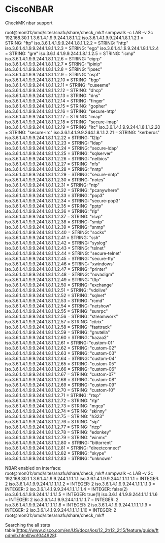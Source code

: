 # CiscoNBAR
CheckMK nbar support

root@mon01:/omd/sites/snafu/share/check_mk# snmpwalk -c LAB -v 2c 192.168.30.1 1.3.6.1.4.1.9.9.244.1.8.1.1.2
iso.3.6.1.4.1.9.9.244.1.8.1.1.2.1 = STRING: "ftp"
iso.3.6.1.4.1.9.9.244.1.8.1.1.2.2 = STRING: "http"
iso.3.6.1.4.1.9.9.244.1.8.1.1.2.3 = STRING: "egp"
iso.3.6.1.4.1.9.9.244.1.8.1.1.2.4 = STRING: "gre"
iso.3.6.1.4.1.9.9.244.1.8.1.1.2.5 = STRING: "icmp"
iso.3.6.1.4.1.9.9.244.1.8.1.1.2.6 = STRING: "eigrp"
iso.3.6.1.4.1.9.9.244.1.8.1.1.2.7 = STRING: "ipinip"
iso.3.6.1.4.1.9.9.244.1.8.1.1.2.8 = STRING: "ipsec"
iso.3.6.1.4.1.9.9.244.1.8.1.1.2.9 = STRING: "ospf"
iso.3.6.1.4.1.9.9.244.1.8.1.1.2.10 = STRING: "bgp"
iso.3.6.1.4.1.9.9.244.1.8.1.1.2.11 = STRING: "cuseeme"
iso.3.6.1.4.1.9.9.244.1.8.1.1.2.12 = STRING: "dhcp"
iso.3.6.1.4.1.9.9.244.1.8.1.1.2.13 = STRING: "dns"
iso.3.6.1.4.1.9.9.244.1.8.1.1.2.14 = STRING: "finger"
iso.3.6.1.4.1.9.9.244.1.8.1.1.2.15 = STRING: "gopher"
iso.3.6.1.4.1.9.9.244.1.8.1.1.2.16 = STRING: "secure-http"
iso.3.6.1.4.1.9.9.244.1.8.1.1.2.17 = STRING: "imap"
iso.3.6.1.4.1.9.9.244.1.8.1.1.2.18 = STRING: "secure-imap"
iso.3.6.1.4.1.9.9.244.1.8.1.1.2.19 = STRING: "irc"
iso.3.6.1.4.1.9.9.244.1.8.1.1.2.20 = STRING: "secure-irc"
iso.3.6.1.4.1.9.9.244.1.8.1.1.2.21 = STRING: "kerberos"
iso.3.6.1.4.1.9.9.244.1.8.1.1.2.22 = STRING: "l2tp"
iso.3.6.1.4.1.9.9.244.1.8.1.1.2.23 = STRING: "ldap"
iso.3.6.1.4.1.9.9.244.1.8.1.1.2.24 = STRING: "secure-ldap"
iso.3.6.1.4.1.9.9.244.1.8.1.1.2.25 = STRING: "sqlserver"
iso.3.6.1.4.1.9.9.244.1.8.1.1.2.26 = STRING: "netbios"
iso.3.6.1.4.1.9.9.244.1.8.1.1.2.27 = STRING: "nfs"
iso.3.6.1.4.1.9.9.244.1.8.1.1.2.28 = STRING: "nntp"
iso.3.6.1.4.1.9.9.244.1.8.1.1.2.29 = STRING: "secure-nntp"
iso.3.6.1.4.1.9.9.244.1.8.1.1.2.30 = STRING: "notes"
iso.3.6.1.4.1.9.9.244.1.8.1.1.2.31 = STRING: "ntp"
iso.3.6.1.4.1.9.9.244.1.8.1.1.2.32 = STRING: "pcanywhere"
iso.3.6.1.4.1.9.9.244.1.8.1.1.2.33 = STRING: "pop3"
iso.3.6.1.4.1.9.9.244.1.8.1.1.2.34 = STRING: "secure-pop3"
iso.3.6.1.4.1.9.9.244.1.8.1.1.2.35 = STRING: "pptp"
iso.3.6.1.4.1.9.9.244.1.8.1.1.2.36 = STRING: "rip"
iso.3.6.1.4.1.9.9.244.1.8.1.1.2.37 = STRING: "rsvp"
iso.3.6.1.4.1.9.9.244.1.8.1.1.2.38 = STRING: "smtp"
iso.3.6.1.4.1.9.9.244.1.8.1.1.2.39 = STRING: "snmp"
iso.3.6.1.4.1.9.9.244.1.8.1.1.2.40 = STRING: "socks"
iso.3.6.1.4.1.9.9.244.1.8.1.1.2.41 = STRING: "ssh"
iso.3.6.1.4.1.9.9.244.1.8.1.1.2.42 = STRING: "syslog"
iso.3.6.1.4.1.9.9.244.1.8.1.1.2.43 = STRING: "telnet"
iso.3.6.1.4.1.9.9.244.1.8.1.1.2.44 = STRING: "secure-telnet"
iso.3.6.1.4.1.9.9.244.1.8.1.1.2.45 = STRING: "secure-ftp"
iso.3.6.1.4.1.9.9.244.1.8.1.1.2.46 = STRING: "xwindows"
iso.3.6.1.4.1.9.9.244.1.8.1.1.2.47 = STRING: "printer"
iso.3.6.1.4.1.9.9.244.1.8.1.1.2.48 = STRING: "novadigm"
iso.3.6.1.4.1.9.9.244.1.8.1.1.2.49 = STRING: "tftp"
iso.3.6.1.4.1.9.9.244.1.8.1.1.2.50 = STRING: "exchange"
iso.3.6.1.4.1.9.9.244.1.8.1.1.2.51 = STRING: "vdolive"
iso.3.6.1.4.1.9.9.244.1.8.1.1.2.52 = STRING: "sqlnet"
iso.3.6.1.4.1.9.9.244.1.8.1.1.2.53 = STRING: "rcmd"
iso.3.6.1.4.1.9.9.244.1.8.1.1.2.54 = STRING: "netshow"
iso.3.6.1.4.1.9.9.244.1.8.1.1.2.55 = STRING: "sunrpc"
iso.3.6.1.4.1.9.9.244.1.8.1.1.2.56 = STRING: "streamwork"
iso.3.6.1.4.1.9.9.244.1.8.1.1.2.57 = STRING: "citrix"
iso.3.6.1.4.1.9.9.244.1.8.1.1.2.58 = STRING: "fasttrack"
iso.3.6.1.4.1.9.9.244.1.8.1.1.2.59 = STRING: "gnutella"
iso.3.6.1.4.1.9.9.244.1.8.1.1.2.60 = STRING: "kazaa2"
iso.3.6.1.4.1.9.9.244.1.8.1.1.2.61 = STRING: "custom-01"
iso.3.6.1.4.1.9.9.244.1.8.1.1.2.62 = STRING: "custom-02"
iso.3.6.1.4.1.9.9.244.1.8.1.1.2.63 = STRING: "custom-03"
iso.3.6.1.4.1.9.9.244.1.8.1.1.2.64 = STRING: "custom-04"
iso.3.6.1.4.1.9.9.244.1.8.1.1.2.65 = STRING: "custom-05"
iso.3.6.1.4.1.9.9.244.1.8.1.1.2.66 = STRING: "custom-06"
iso.3.6.1.4.1.9.9.244.1.8.1.1.2.67 = STRING: "custom-07"
iso.3.6.1.4.1.9.9.244.1.8.1.1.2.68 = STRING: "custom-08"
iso.3.6.1.4.1.9.9.244.1.8.1.1.2.69 = STRING: "custom-09"
iso.3.6.1.4.1.9.9.244.1.8.1.1.2.70 = STRING: "custom-10"
iso.3.6.1.4.1.9.9.244.1.8.1.1.2.71 = STRING: "rtsp"
iso.3.6.1.4.1.9.9.244.1.8.1.1.2.72 = STRING: "rtp"
iso.3.6.1.4.1.9.9.244.1.8.1.1.2.73 = STRING: "mgcp"
iso.3.6.1.4.1.9.9.244.1.8.1.1.2.74 = STRING: "skinny"
iso.3.6.1.4.1.9.9.244.1.8.1.1.2.75 = STRING: "h323"
iso.3.6.1.4.1.9.9.244.1.8.1.1.2.76 = STRING: "sip"
iso.3.6.1.4.1.9.9.244.1.8.1.1.2.77 = STRING: "rtcp"
iso.3.6.1.4.1.9.9.244.1.8.1.1.2.78 = STRING: "edonkey"
iso.3.6.1.4.1.9.9.244.1.8.1.1.2.79 = STRING: "winmx"
iso.3.6.1.4.1.9.9.244.1.8.1.1.2.80 = STRING: "bittorrent"
iso.3.6.1.4.1.9.9.244.1.8.1.1.2.81 = STRING: "directconnect"
iso.3.6.1.4.1.9.9.244.1.8.1.1.2.82 = STRING: "skype"
iso.3.6.1.4.1.9.9.244.1.8.1.1.2.83 = STRING: "unknown"


NBAR enabled on interface:
root@mon01:/omd/sites/snafu/share/check_mk# snmpwalk -c LAB -v 2c 192.168.30.1 1.3.6.1.4.1.9.9.244.1.1.1.1.1
iso.3.6.1.4.1.9.9.244.1.1.1.1.1.1 = INTEGER: 2
iso.3.6.1.4.1.9.9.244.1.1.1.1.1.2 = INTEGER: 2
iso.3.6.1.4.1.9.9.244.1.1.1.1.1.3 = INTEGER: 2
iso.3.6.1.4.1.9.9.244.1.1.1.1.1.4 = INTEGER: false(2)
iso.3.6.1.4.1.9.9.244.1.1.1.1.1.5 = INTEGER: true(1)
iso.3.6.1.4.1.9.9.244.1.1.1.1.1.6 = INTEGER: 2
iso.3.6.1.4.1.9.9.244.1.1.1.1.1.7 = INTEGER: 2
iso.3.6.1.4.1.9.9.244.1.1.1.1.1.8 = INTEGER: 2
iso.3.6.1.4.1.9.9.244.1.1.1.1.1.9 = INTEGER: 2
iso.3.6.1.4.1.9.9.244.1.1.1.1.1.10 = INTEGER: 2
root@mon01:/omd/sites/snafu/share/check_mk#


Searching the all stats table(https://www.cisco.com/en/US/docs/ios/12_2t/12_2t15/feature/guide/ftpdmib.html#wp1044928):
